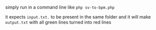 simply run in a command line like `php sv-to-bpm.php`

it expects `input.txt.` to be present in the same folder and it will make `output.txt` with all green lines turned into red lines